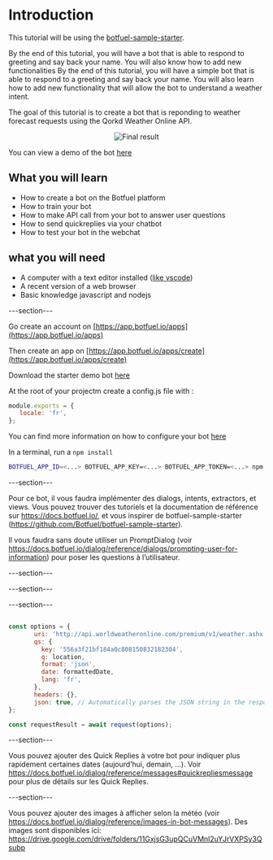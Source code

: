 # Introduction

This tutorial will be using the [botfuel-sample-starter](https://github.com/Botfuel/botfuel-sample-starter).

By the end of this tutorial, you will have a bot that is able to respond to greeting and say back your name. You will also know how to add new functionalities 
By the end of this tutorial, you will have a simple bot that is able to respond to a greeting and say back your name. You will also learn how to add new functionality that will allow the bot to understand a weather intent.

The goal of this tutorial is to create a bot that is reponding to weather forecast requests using the Qorkd Weather Online API.

<center>
<img src="/assets/tutorials/meteo-bot/images/demo.png" title="Final result" alt="Final result" targer="_blank" />
</center>

You can view a demo of the bot [here](https://botfuel-webchat-demo.herokuapp.com/weather)


## What you will learn
* How to create a bot on the Botfuel platform
* How to train your bot
* How to make API call from your bot to answer user questions
* How to send quickreplies via your chatbot
* How to test your bot in the webchat

## what you will need
* A computer with a text editor installed ([like vscode](https://code.visualstudio.com/))
* A recent version of a web browser
* Basic knowledge javascript and nodejs


---section---

Go create an account on [https://app.botfuel.io/apps](https://app.botfuel.io/apps)

Then create an app on [https://app.botfuel.io/apps/create](https://app.botfuel.io/apps/create)

Download the starter demo bot [here](https://github.com/Botfuel/botfuel-sample-starter/archive/master.zip)

At the root of your projectm create a config.js file with :

```javascript
module.exports = {
   locale: 'fr',
};
```

You can find more information on how to configure your bot [here](https://docs.botfuel.io/dialog/reference/configuration)

In a terminal, run a `npm install`

```bash
BOTFUEL_APP_ID=<...> BOTFUEL_APP_KEY=<...> BOTFUEL_APP_TOKEN=<...> npm start config 
```


---section---


Pour ce bot, il vous faudra implémenter des dialogs, intents, extractors, et views. Vous pouvez trouver des tutoriels et la documentation de référence sur https://docs.botfuel.io/, et vous inspirer de botfuel-sample-starter (https://github.com/Botfuel/botfuel-sample-starter).

Il vous faudra sans doute utiliser un PromptDialog (voir https://docs.botfuel.io/dialog/reference/dialogs/prompting-user-for-information) pour poser les questions à l’utilisateur.


---section---

---section---

---section---

```javascript

const options = {
       uri: 'http://api.worldweatheronline.com/premium/v1/weather.ashx',
       qs: {
         key: '556a3f21bf184a0c808150832182304', 
         q: location,
         format: 'json',
         date: formattedDate,
         lang: 'fr',
       },
       headers: {},
       json: true, // Automatically parses the JSON string in the response
};

const requestResult = await request(options);
```

---section---

Vous pouvez ajouter des Quick Replies à votre bot pour indiquer plus rapidement certaines dates (aujourd’hui, demain, …).
Voir https://docs.botfuel.io/dialog/reference/messages#quickrepliesmessage pour plus de détails sur les Quick Replies.

---section---

Vous pouvez ajouter des images à afficher selon la météo (voir https://docs.botfuel.io/dialog/reference/images-in-bot-messages). 
Des images sont disponibles ici: https://drive.google.com/drive/folders/11GxjsG3upQCuVMnl2uYJrVXPSy3Qsubp
